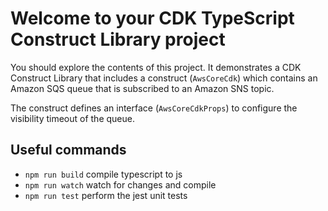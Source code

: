 # Welcome to your CDK TypeScript Construct Library project

You should explore the contents of this project. It demonstrates a CDK Construct Library that includes a construct (`AwsCoreCdk`)
which contains an Amazon SQS queue that is subscribed to an Amazon SNS topic.

The construct defines an interface (`AwsCoreCdkProps`) to configure the visibility timeout of the queue.

## Useful commands

* `npm run build`   compile typescript to js
* `npm run watch`   watch for changes and compile
* `npm run test`    perform the jest unit tests
